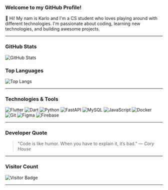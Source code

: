 ### Welcome to my GitHub Profile!

👋 Hi! My nam is Karlo and I'm a CS student who loves playing around with different technologies. I'm passionate about coding, learning new technologies, and building awesome projects.

---

### GitHub Stats

![GitHub Stats](https://github-readme-stats.vercel.app/api?username=karloks2005&show_icons=true&theme=tokyonight)

### Top Languages

![Top Langs](https://github-readme-stats.vercel.app/api/top-langs/?username=karloks2005&layout=compact&theme=tokyonight)

---

### Technologies & Tools

![Flutter](https://img.shields.io/badge/-Flutter-blue?style=flat-square&logo=flutter)
![Dart](https://img.shields.io/badge/-Dart-0175C2?style=flat-square&logo=dart)
![Python](https://img.shields.io/badge/-Python-FFD43B?style=flat-square&logo=python&logoColor=blue)
![FastAPI](https://img.shields.io/badge/-FastAPI-009688?style=flat-square&logo=fastapi)
![MySQL](https://img.shields.io/badge/-MySQL-4479A1?style=flat-square&logo=mysql&logoColor=white)
![JavaScript](https://img.shields.io/badge/-JavaScript-yellow?style=flat-square&logo=javascript)
![Docker](https://img.shields.io/badge/-Docker-2496ED?style=flat-square&logo=docker)
![Git](https://img.shields.io/badge/-Git-orange?style=flat-square&logo=git)
![Figma](https://img.shields.io/badge/-Figma-F24E1E?style=flat-square&logo=figma&logoColor=white)
![Firebase](https://img.shields.io/badge/-Firebase-FFCA28?style=flat-square&logo=firebase)

---

### Developer Quote

> "Code is like humor. When you have to explain it, it’s bad." — _Cory House_

---

### Visitor Count

![Visitor Badge](https://komarev.com/ghpvc/?username=karloks2005&color=blue)

---

